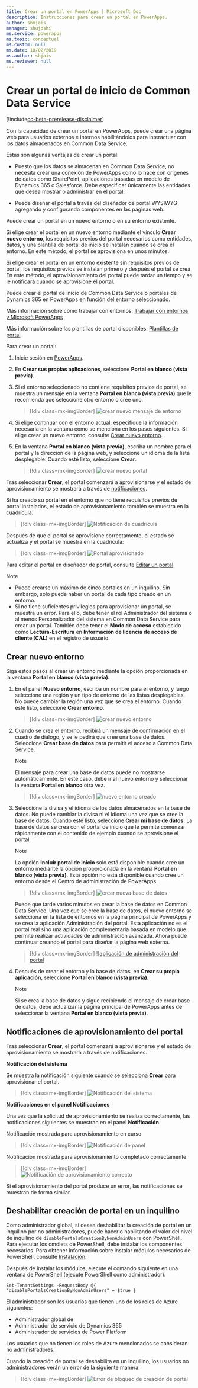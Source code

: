 ```yaml
---
title: Crear un portal en PowerApps | Microsoft Doc
description: Instrucciones para crear un portal en PowerApps.
author: sbmjais
manager: shujoshi
ms.service: powerapps
ms.topic: conceptual
ms.custom: null
ms.date: 10/02/2019
ms.author: shjais
ms.reviewer: null
---
```


# <a name="create-a-common-data-service-starter-portal"></a>Crear un portal de inicio de Common Data Service

[!include[cc-beta-prerelease-disclaimer](../../includes/cc-beta-prerelease-disclaimer.md)]

Con la capacidad de crear un portal en PowerApps, puede crear una página web para usuarios externos e internos habilitándolos para interactuar con los datos almacenados en Common Data Service.

Estas son algunas ventajas de crear un portal:

- Puesto que los datos se almacenan en Common Data Service, no necesita crear una conexión de PowerApps como lo hace con orígenes de datos como SharePoint, aplicaciones basadas en modelo de Dynamics 365 o Salesforce. Debe especificar únicamente las entidades que desea mostrar o administrar en el portal.

- Puede diseñar el portal a través del diseñador de portal WYSIWYG agregando y configurando componentes en las páginas web.

Puede crear un portal en un nuevo entorno o en su entorno existente.

Si elige crear el portal en un nuevo entorno mediante el vínculo **Crear nuevo entorno**, los requisitos previos del portal necesarios como entidades, datos, y una plantilla de portal de inicio se instalan cuando se crea el entorno. En este método, el portal se aprovisiona en unos minutos.

Si elige crear el portal en un entorno existente sin requisitos previos de portal, los requisitos previos se instalan primero y después el portal se crea. En este método, el aprovisionamiento del portal puede tardar un tiempo y se le notificará cuando se aprovisione el portal.

Puede crear el portal de inicio de Common Data Service o portales de Dynamics 365 en PowerApps en función del entorno seleccionado.

Más información sobre cómo trabajar con entornos: [Trabajar con entornos y Microsoft PowerApps](https://docs.microsoft.com/en-us/powerapps/maker/canvas-apps/working-with-environments)

Más información sobre las plantillas de portal disponibles: [Plantillas de portal](portal-templates.md)

Para crear un portal:

1.  Inicie sesión en [PowerApps](http://web.powerapps.com).  

2.  En **Crear sus propias aplicaciones**, seleccione **Portal en blanco (vista previa)**.

3.  Si el entorno seleccionado no contiene requisitos previos de portal, se muestra un mensaje en la ventana **Portal en blanco (vista previa)** que le recomienda que seleccione otro entorno o cree uno.

    > [!div class=mx-imgBorder]
    > ![crear nuevo mensaje de entorno](media/create-portal-message.png "Crear nuevo mensaje de entorno")

4.  Si elige continuar con el entorno actual, especifique la información necesaria en la ventana como se menciona en los pasos siguientes. Si elige crear un nuevo entorno, consulte [Crear nuevo entorno](#create-new-environment).

5.  En la ventana **Portal en blanco (vista previa)**, escriba un nombre para el portal y la dirección de la página web, y seleccione un idioma de la lista desplegable. Cuando esté listo, seleccione **Crear**.

    > [!div class=mx-imgBorder]
    > ![crear nuevo portal](media/create-new-portal.png "Crear nuevo portal")  

Tras seleccionar **Crear**, el portal comenzará a aprovisionarse y el estado de aprovisionamiento se mostrará a través de [notificaciones](#portal-provisioning-notifications).

Si ha creado su portal en el entorno que no tiene requisitos previos de portal instalados, el estado de aprovisionamiento también se muestra en la cuadrícula:

> [!div class=mx-imgBorder]
> ![Notificación de cuadrícula](media/provision-progress-notif.png "Notificación de cuadrícula")

Después de que el portal se aprovisione correctamente, el estado se actualiza y el portal se muestra en la cuadrícula:

> [!div class=mx-imgBorder]
> ![Portal aprovisionado](media/recent-apps.png "Portal aprovisionado")

Para editar el portal en diseñador de portal, consulte [Editar un portal](manage-existing-portals.md#edit).

> [!NOTE]
> - Puede crearse un máximo de cinco portales en un inquilino. Sin embargo, solo puede haber un portal de cada tipo creado en un entorno.
> - Si no tiene suficientes privilegios para aprovisionar un portal, se muestra un error. Para ello, debe tener el rol Administrador del sistema o al menos Personalizador del sistema en Common Data Service para crear un portal. También debe tener el **Modo de acceso** establecido como **Lectura-Escritura** en **Información de licencia de acceso de cliente (CAL)** en el registro de usuario.

## <a name="create-new-environment"></a>Crear nuevo entorno

Siga estos pasos al crear un entorno mediante la opción proporcionada en la ventana **Portal en blanco (vista previa)**.

1.  En el panel **Nuevo entorno**, escriba un nombre para el entorno, y luego seleccione una región y un tipo de entorno de las listas desplegables. No puede cambiar la región una vez que se crea el entorno. Cuando esté listo, seleccione **Crear entorno**.

    > [!div class=mx-imgBorder]
    > ![crear nuevo entorno](media/create-new-environment.png "Crear nuevo entorno")  

2.  Cuando se crea el entorno, recibirá un mensaje de confirmación en el cuadro de diálogo, y se le pedirá que cree una base de datos. Seleccione **Crear base de datos** para permitir el acceso a Common Data Service.

    > [!NOTE]
    > El mensaje para crear una base de datos puede no mostrarse automáticamente. En este caso, debe ir al nuevo entorno y seleccionar la ventana **Portal en blanco** otra vez.

    > [!div class=mx-imgBorder]
    > ![nuevo entorno creado](media/new-environment-created.png "Nuevo entorno creado")  

3.  Seleccione la divisa y el idioma de los datos almacenados en la base de datos. No puede cambiar la divisa ni el idioma una vez que se cree la base de datos. Cuando esté listo, seleccione **Crear mi base de datos**. La base de datos se crea con el portal de inicio que le permite comenzar rápidamente con el contenido de ejemplo cuando se aprovisione el portal.

    > [!NOTE]
    > La opción **Incluir portal de inicio** solo está disponible cuando cree un entorno mediante la opción proporcionada en la ventana **Portal en blanco (vista previa)**. Esta opción no está disponible cuando cree un entorno desde el Centro de administración de PowerApps.

    > [!div class=mx-imgBorder]
    > ![crear nueva base de datos](media/create-new-database.png "Crear nueva base de datos") 

    Puede que tarde varios minutos en crear la base de datos en Common Data Service. Una vez que se cree la base de datos, el nuevo entorno se selecciona en la lista de entornos en la página principal de PowerApps y se crea la aplicación Administración del portal. Esta aplicación no es el portal real sino una aplicación complementaria basada en modelo que permite realizar actividades de administración avanzada. Ahora puede continuar creando el portal para diseñar la página web externa.

    > [!div class=mx-imgBorder]
    > ![[aplicación de administración del portal](media/portal-mgmt-app.png "[Aplicación de administración del portal")

4. Después de crear el entorno y la base de datos, en **Crear su propia aplicación**, seleccione **Portal en blanco (vista previa)**. 

    > [!NOTE]
    > Si se crea la base de datos y sigue recibiendo el mensaje de crear base de datos, debe actualizar la página principal de PowerApps antes de seleccionar la ventana **Portal en blanco (vista previa)**.


## <a name="portal-provisioning-notifications"></a>Notificaciones de aprovisionamiento del portal

Tras seleccionar **Crear**, el portal comenzará a aprovisionarse y el estado de aprovisionamiento se mostrará a través de notificaciones.

**Notificación del sistema**

Se muestra la notificación siguiente cuando se selecciona **Crear** para aprovisionar el portal.

> [!div class=mx-imgBorder]
> ![Notificación del sistema](media/toast-notif.png "Notificación del sistema") 

**Notificaciones en el panel Notificaciones**

Una vez que la solicitud de aprovisionamiento se realiza correctamente, las notificaciones siguientes se muestran en el panel **Notificación**.

Notificación mostrada para aprovisionamiento en curso

> [!div class=mx-imgBorder]
> ![Notificación de panel](media/pane-notif.png "Notificación de panel") 

Notificación mostrada para aprovisionamiento completado correctamente

> [!div class=mx-imgBorder]
> ![Notificación de aprovisionamiento correcto](media/provision-complete-notif.png "Notificación de aprovisionamiento correcto") 

Si el aprovisionamiento del portal produce un error, las notificaciones se muestran de forma similar.
  
## <a name="disable-portal-creation-in-a-tenant"></a>Deshabilitar creación de portal en un inquilino

Como administrador global, si desea deshabilitar la creación de portal en un inquilino por no administradores, puede hacerlo habilitando el valor del nivel de inquilino de `disablePortalsCreationByNonAdminUsers` con PowerShell. Para ejecutar los cmdlets de PowerShell, debe instalar los componentes necesarios. Para obtener información sobre instalar módulos necesarios de PowerShell, consulte [Instalación](https://docs.microsoft.com/en-us/power-platform/admin/powerapps-powershell#installation).

Después de instalar los módulos, ejecute el comando siguiente en una ventana de PowerShell (ejecute PowerShell como administrador).

```
Set-TenantSettings -RequestBody @{ "disablePortalsCreationByNonAdminUsers" = $true }
```

El administrador son los usuarios que tienen uno de los roles de Azure siguientes:

- Administrador global de 
- Administrador de servicio de Dynamics 365
- Administrador de servicios de Power Platform

Los usuarios que no tienen los roles de Azure mencionados se consideran no administradores.

Cuando la creación de portal se deshabilita en un inquilino, los usuarios no administradores verán un error de la siguiente manera:

> [!div class=mx-imgBorder]
> ![Error de bloqueo de creación de portal](media/portal-create-blocked-error.png "Error de bloqueo de creación de portal")

